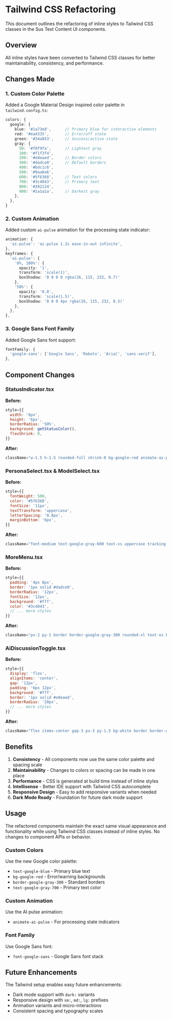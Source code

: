 # Tailwind CSS Refactoring

This document outlines the refactoring of inline styles to Tailwind CSS classes in the Sus Text Content UI components.

## Overview

All inline styles have been converted to Tailwind CSS classes for better maintainability, consistency, and performance.

## Changes Made

### 1. Custom Color Palette

Added a Google Material Design inspired color palette in `tailwind.config.ts`:

```typescript
colors: {
  google: {
    blue: '#1a73e8',      // Primary blue for interactive elements
    red: '#ea4335',       // Error/off state
    green: '#34a853',     // Success/active state
    gray: {
      50: '#f8f9fa',      // Lightest gray
      100: '#f1f3f4',
      200: '#e8eaed',     // Border colors
      300: '#dadce0',     // Default borders
      400: '#bdc1c6',
      500: '#9aa0a6',
      600: '#5f6368',     // Text colors
      700: '#3c4043',     // Primary text
      800: '#202124',
      900: '#1a1a1a',     // Darkest gray
    },
  },
}
```

### 2. Custom Animation

Added custom `ai-pulse` animation for the processing state indicator:

```typescript
animation: {
  'ai-pulse': 'ai-pulse 1.2s ease-in-out infinite',
},
keyframes: {
  'ai-pulse': {
    '0%, 100%': { 
      opacity: '1', 
      transform: 'scale(1)', 
      boxShadow: '0 0 0 0 rgba(26, 115, 232, 0.7)'
    },
    '50%': { 
      opacity: '0.8', 
      transform: 'scale(1.5)', 
      boxShadow: '0 0 0 4px rgba(26, 115, 232, 0.3)'
    },
  },
},
```

### 3. Google Sans Font Family

Added Google Sans font support:

```typescript
fontFamily: {
  'google-sans': ['Google Sans', 'Roboto', 'Arial', 'sans-serif'],
},
```

## Component Changes

### StatusIndicator.tsx

**Before:**
```jsx
style={{
  width: '6px',
  height: '6px',
  borderRadius: '50%',
  background: getStatusColor(),
  flexShrink: 0,
}}
```

**After:**
```jsx
className="w-1.5 h-1.5 rounded-full shrink-0 bg-google-red animate-ai-pulse"
```

### PersonaSelect.tsx & ModelSelect.tsx

**Before:**
```jsx
style={{
  fontWeight: 500,
  color: '#5f6368',
  fontSize: '11px',
  textTransform: 'uppercase',
  letterSpacing: '0.8px',
  marginBottom: '6px',
}}
```

**After:**
```jsx
className="font-medium text-google-gray-600 text-xs uppercase tracking-wider mb-1.5"
```

### MoreMenu.tsx

**Before:**
```jsx
style={{
  padding: '4px 8px',
  border: '1px solid #dadce0',
  borderRadius: '12px',
  fontSize: '12px',
  background: '#fff',
  color: '#3c4043',
  // ... more styles
}}
```

**After:**
```jsx
className="px-2 py-1 border border-google-gray-300 rounded-xl text-xs bg-white text-google-gray-700 font-google-sans cursor-pointer transition-colors duration-200 outline-none flex items-center gap-1 hover:border-google-blue focus:border-google-blue focus:ring-1 focus:ring-google-blue"
```

### AiDiscussionToggle.tsx

**Before:**
```jsx
style={{
  display: 'flex',
  alignItems: 'center',
  gap: '12px',
  padding: '6px 12px',
  background: '#fff',
  border: '1px solid #e8eaed',
  borderRadius: '20px',
  // ... more styles
}}
```

**After:**
```jsx
className="flex items-center gap-3 px-3 py-1.5 bg-white border border-google-gray-200 rounded-2xl font-google-sans text-sm whitespace-nowrap shadow-sm"
```

## Benefits

1. **Consistency** - All components now use the same color palette and spacing scale
2. **Maintainability** - Changes to colors or spacing can be made in one place
3. **Performance** - CSS is generated at build time instead of inline styles
4. **Intellisense** - Better IDE support with Tailwind CSS autocomplete
5. **Responsive Design** - Easy to add responsive variants when needed
6. **Dark Mode Ready** - Foundation for future dark mode support

## Usage

The refactored components maintain the exact same visual appearance and functionality while using Tailwind CSS classes instead of inline styles. No changes to component APIs or behavior.

### Custom Colors

Use the new Google color palette:
- `text-google-blue` - Primary blue text
- `bg-google-red` - Error/warning backgrounds  
- `border-google-gray-300` - Standard borders
- `text-google-gray-700` - Primary text color

### Custom Animation

Use the AI pulse animation:
- `animate-ai-pulse` - For processing state indicators

### Font Family

Use Google Sans font:
- `font-google-sans` - Google Sans font stack

## Future Enhancements

The Tailwind setup enables easy future enhancements:
- Dark mode support with `dark:` variants
- Responsive design with `sm:`, `md:`, `lg:` prefixes
- Animation variants and micro-interactions
- Consistent spacing and typography scales 